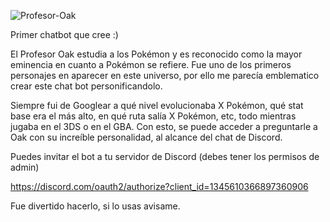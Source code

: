 ![Profesor-Oak](https://github.com/user-attachments/assets/13254bdd-9269-4410-8525-8bc4de5d1dab)

Primer chatbot que cree :)

El Profesor Oak estudia a los Pokémon y es reconocido como la mayor eminencia en cuanto a Pokémon se refiere. Fue uno de los primeros personajes en aparecer en este universo, por ello me parecía emblematico crear este chat bot personificandolo.

Siempre fui de Googlear a qué nivel evolucionaba X Pokémon, qué stat base era el más alto, en qué ruta salía X Pokémon, etc, todo mientras jugaba en el 3DS o en el GBA. Con esto, se puede acceder a preguntarle a Oak con su increíble personalidad, al alcance del chat de Discord.

Puedes invitar el bot a tu servidor de Discord (debes tener los permisos de admin)

https://discord.com/oauth2/authorize?client_id=1345610366897360906

Fue divertido hacerlo, si lo usas avisame.

